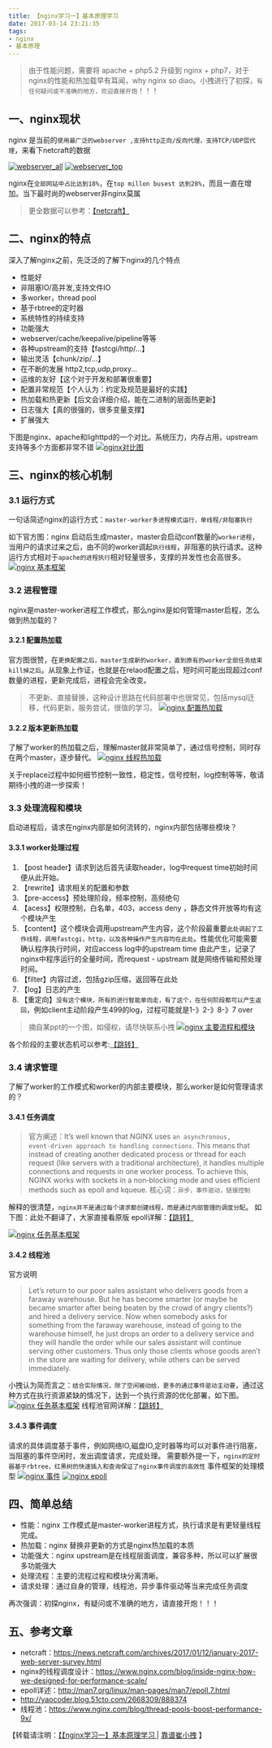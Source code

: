```yaml
---
title: 【nginx学习一】基本原理学习 
date: 2017-03-14 23:21:35
tags: 
- nginx
- 基本原理
---
```

> 由于性能问题，需要将 apache + php5.2 升级到 nginx + php7，对于nginx的性能和热加载早有耳闻，why nginx so diao。小拽进行了初探，`有任何疑问或不准确的地方，欢迎直接开炮`！！！

## 一、nginx现状
nginx 是当前的`使用最广泛的webserver ,支持http正向/反向代理，支持TCP/UDP层代理`，来看下netcraft的数据


[![webserver_all](http://cuihuan.net/wp_content/new/nginx1/nginx_trend_all.png)](http://cuihuan.net/wp_content/new/nginx1/nginx_trend_all.png)
[![webserver_top](http://cuihuan.net/wp_content/new/nginx1/nginx_trend_top.png)](http://cuihuan.net/wp_content/new/nginx1/nginx_trend_top.png)

nginx在`全部网站中占比达到18%`，在`top millon busest 达到28%`，而且一直在增加。当下最时尚的webserver非nginx莫属
>更全数据可以参考：[【netcraft】](https://news.netcraft.com/archives/2017/01/12/january-2017-web-server-survey.html)

## 二、nginx的特点
深入了解nginx之前，先泛泛的了解下nginx的几个特点
- 性能好
 - 非阻塞IO/高并发,支持文件IO
 - 多worker，thread pool 
 - 基于rbtree的定时器
 - 系统特性的持续支持
- 功能强大
 - webserver/cache/keepalive/pipeline等等
 - 各种upstream的支持【fastcgi/http/...】
 - 输出灵活【chunk/zip/...】
 - 在不断的发展 http2,tcp,udp,proxy...
- 运维的友好【这个对于开发和部署很重要】
 - 配置非常规范【个人认为：约定及规范是最好的实践】
 - 热加载和热更新【后文会详细介绍，能在二进制的层面热更新】
 - 日志强大【真的很强的，很多变量支撑】
- 扩展强大

下图是nginx、apache和lighttpd的一个对比。系统压力，内存占用，upstream支持等多个方面都非常不错
[![nginx对比图](http://cuihuan.net/wp_content/new/nginx1/nginx_compare.png)](http://cuihuan.net/wp_content/new/nginx1/nginx_compare.png)

## 三、nginx的核心机制

### 3.1 运行方式
一句话简述nginx的运行方式：`master-worker多进程模式运行，单线程/非阻塞执行`

如下官方图：nginx 启动后生成master，master会启动conf数量的`worker进程`，当用户的请求过来之后，由不同的worker调起`执行线程`，非阻塞的执行请求。这种运行方式相对于`apache的进程执行`相对轻量很多，支撑的并发性也会高很多。
[![nginx 基本框架](http://cuihuan.net/wp_content/new/nginx1/nginx_framework.png)](http://cuihuan.net/wp_content/new/nginx1/nginx_framework.png)


### 3.2 进程管理
nginx是master-worker进程工作模式，那么nginx是如何管理master启程，怎么做到热加载的？
#### 3.2.1 配置热加载
官方图很赞，在`更换配置之后，master生成新的worker，直到原有的worker全部任务结束kill掉之后`。从现象上作证，也就是在relaod配置之后，短时间可能出现超过conf数量的进程，更新完成后，进程会完全改变。
> 不更新、直接替换，这种设计思路在代码部署中也很常见，包括mysql迁移，代码更新，服务尝试，很值的学习。
[![nginx 配置热加载](http://cuihuan.net/wp_content/new/nginx1/nginx_conf_reload.png)](http://cuihuan.net/wp_content/new/nginx1/nginx_conf_reload.png)

#### 3.2.2 版本更新热加载
了解了worker的热加载之后，理解master就非常简单了，通过信号控制，同时存在两个master，逐步替代。
[![nginx 线程热加载](http://cuihuan.net/wp_content/new/nginx1/nginx_bit_reload.png)](http://cuihuan.net/wp_content/new/nginx1/nginx_bit_reload.png)

关于replace过程中如何细节控制一致性，稳定性，信号控制，log控制等等，敬请期待小拽的进一步探索！

### 3.3 处理流程和模块
启动进程后，请求在nginx内部是如何流转的，nginx内部包括哪些模块？

#### 3.3.1 worker处理过程

 1. 【post header】请求到达后首先读取header，log中request time初始时间便从此开始。
 2. 【rewrite】请求相关的配置和参数
 3. 【pre-access】预处理阶段，频率控制，高频绝句
 4. 【acess】权限控制，白名单，403，access deny ，静态文件开放等均有这个模块产生
 5. 【content】这个模块会调用upstream产生内容，这个阶段最重要`此处调起了工作线程，调用fastcgi，http，以及各种操作产生内容均在此处`。性能优化可能需要确认程序执行时间，对应access log中的upstream time 由此产生，记录了nginx中程序运行的全量时间，而request - upstream 就是网络传输和预处理时间。
 6. 【filter】内容过滤，包括gzip压缩，返回等在此处
 7. 【log】日志的产生
 8. 【重定向】`没有这个模块，所有的进行智能单向走，有了这个，在任何阶段都可以产生返回`，例如client主动阶段产生499的log，过程可能就是1-》2-》8-》7 over

> 摘自某ppt的一个图，如侵权，请尽快联系小拽
[![nginx 主要流程和模块](http://cuihuan.net/wp_content/new/nginx1/nginx_flow.png)](http://cuihuan.net/wp_content/new/nginx1/nginx_flow.png)

各个阶段的主要状态机可以参考:[【跳转】](http://www.nginxguts.com/2011/01/phases/)

### 3.4 请求管理
了解了worker的工作模式和worker的内部主要模块，那么worker是如何管理请求的？

#### 3.4.1 任务调度
> 官方阐述：It’s well known that NGINX uses `an asynchronous, event‑driven approach to handling connections`. This means that instead of creating another dedicated process or thread for each request (like servers with a traditional architecture), it handles multiple connections and requests in one worker process. To achieve this, NGINX works with sockets in a non‑blocking mode and uses efficient methods such as epoll and kqueue.
核心词：`异步，事件驱动，链接控制`

解释的很清楚，`nginx并不是通过每个请求都创建线程，而是通过内部管理的调度分配`。
如下图：此处不翻译了，大家直接看原版
epoll详解：[【跳转】](http://man7.org/linux/man-pages/man7/epoll.7.html)

[![nginx 任务基本框架](http://cuihuan.net/wp_content/new/nginx1/nginx_task.png)](http://cuihuan.net/wp_content/new/nginx1/nginx_task.png)

#### 3.4.2 线程池

官方说明
>Let’s return to our poor sales assistant who delivers goods from a faraway warehouse. But he has become smarter (or maybe he became smarter after being beaten by the crowd of angry clients?) and hired a delivery service. Now when somebody asks for something from the faraway warehouse, instead of going to the warehouse himself, he just drops an order to a delivery service and they will handle the order while our sales assistant will continue serving other customers. Thus only those clients whose goods aren’t in the store are waiting for delivery, while others can be served immediately.

小拽认为简而言之：`结合实际情况，除了空闲被动给，更多的通过事件驱动主动要`，通过这种方式在执行资源紧缺的情况下，达到一个执行资源的优化部署，如下图。
[![nginx 任务基本框架](http://cuihuan.net/wp_content/new/nginx1/nginx_task2.png)](http://cuihuan.net/wp_content/new/nginx1/nginx_task2.png)
线程池官网详解：[【跳转】](https://www.nginx.com/blog/thread-pools-boost-performance-9x/)
#### 3.4.3 事件调度

请求的具体调度基于事件，例如网络IO,磁盘IO,定时器等均可以对事件进行阻塞，当阻塞的事件空闲时，发出调度请求，完成处理。
需要额外提一下，`nginx的定时器基于rbtree，红黑树的快速插入和查询保证了nginx事件调度的高效性`
事件框架的处理模型
[![nginx 事件](http://cuihuan.net/wp_content/new/nginx1/nginx_event_.png)](http://cuihuan.net/wp_content/new/nginx1/nginx_event_.png)
[![nginx epoll](http://cuihuan.net/wp_content/new/nginx1/nginx_epoll.png)](http://cuihuan.net/wp_content/new/nginx1/nginx_epoll.png)

## 四、简单总结
- 性能：nginx 工作模式是master-worker进程方式，执行请求是有更轻量线程完成。
- 热加载：nginx 替换非更新的方式是nginx热加载的本质
- 功能强大：nginx upstream是在线程层面调度，兼容多种，所以可以扩展很多功能强大
- 处理流程：主要的流程过程和模块分离清晰。
- 请求处理：通过自身的管理，线程池，异步事件驱动等当来完成任务调度

再次强调：初探nginx，有疑问或不准确的地方，请直接开炮！！！

## 五、参考文章
- netcraft：https://news.netcraft.com/archives/2017/01/12/january-2017-web-server-survey.html
- nginx的线程调度设计：https://www.nginx.com/blog/inside-nginx-how-we-designed-for-performance-scale/
- epoll详述：http://man7.org/linux/man-pages/man7/epoll.7.html
- http://yaocoder.blog.51cto.com/2668309/888374
- 线程池：https://www.nginx.com/blog/thread-pools-boost-performance-9x/


【转载请注明：[【【nginx学习一】基本原理学习 ](http://cuihuan.net/2017/03/14/nginx_study_1/) | [靠谱崔小拽](http://cuihuan.net) 】
